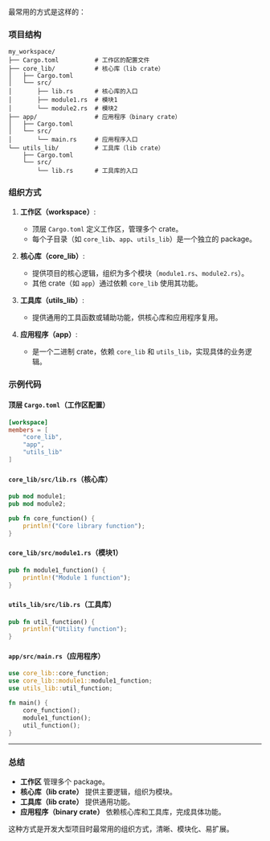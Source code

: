 最常用的方式是这样的：

### 项目结构

```
my_workspace/
├── Cargo.toml          # 工作区的配置文件
├── core_lib/           # 核心库（lib crate）
│   ├── Cargo.toml
│   └── src/
│       ├── lib.rs      # 核心库的入口
│       ├── module1.rs  # 模块1
│       └── module2.rs  # 模块2
├── app/                # 应用程序（binary crate）
│   ├── Cargo.toml
│   └── src/
│       └── main.rs     # 应用程序入口
└── utils_lib/          # 工具库（lib crate）
    ├── Cargo.toml
    └── src/
        └── lib.rs      # 工具库的入口
```

### 组织方式

1. **工作区（workspace）**:
   - 顶层 `Cargo.toml` 定义工作区，管理多个 crate。
   - 每个子目录（如 `core_lib`、`app`、`utils_lib`）是一个独立的 package。

2. **核心库（core_lib）**:
   - 提供项目的核心逻辑，组织为多个模块（`module1.rs`、`module2.rs`）。
   - 其他 crate（如 `app`）通过依赖 `core_lib` 使用其功能。

3. **工具库（utils_lib）**:
   - 提供通用的工具函数或辅助功能，供核心库和应用程序复用。

4. **应用程序（app）**:
   - 是一个二进制 crate，依赖 `core_lib` 和 `utils_lib`，实现具体的业务逻辑。

### 示例代码

#### 顶层 `Cargo.toml`（工作区配置）
```toml
[workspace]
members = [
    "core_lib",
    "app",
    "utils_lib"
]
```

#### `core_lib/src/lib.rs`（核心库）
```rust
pub mod module1;
pub mod module2;

pub fn core_function() {
    println!("Core library function");
}
```

#### `core_lib/src/module1.rs`（模块1）
```rust
pub fn module1_function() {
    println!("Module 1 function");
}
```

#### `utils_lib/src/lib.rs`（工具库）
```rust
pub fn util_function() {
    println!("Utility function");
}
```

#### `app/src/main.rs`（应用程序）
```rust
use core_lib::core_function;
use core_lib::module1::module1_function;
use utils_lib::util_function;

fn main() {
    core_function();
    module1_function();
    util_function();
}
```

---

### 总结

- **工作区** 管理多个 package。
- **核心库（lib crate）** 提供主要逻辑，组织为模块。
- **工具库（lib crate）** 提供通用功能。
- **应用程序（binary crate）** 依赖核心库和工具库，完成具体功能。

这种方式是开发大型项目时最常用的组织方式，清晰、模块化、易扩展。
